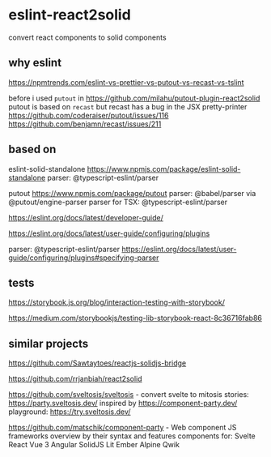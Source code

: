 # eslint-react2solid

convert react components to solid components

## why eslint

https://npmtrends.com/eslint-vs-prettier-vs-putout-vs-recast-vs-tslint

before i used `putout` in
https://github.com/milahu/putout-plugin-react2solid
putout is based on `recast`
but recast has a bug in the JSX pretty-printer
https://github.com/coderaiser/putout/issues/116
https://github.com/benjamn/recast/issues/211

## based on

eslint-solid-standalone
https://www.npmjs.com/package/eslint-solid-standalone
parser: @typescript-eslint/parser

putout
https://www.npmjs.com/package/putout
parser: @babel/parser via @putout/engine-parser
parser for TSX: @typescript-eslint/parser

https://eslint.org/docs/latest/developer-guide/

https://eslint.org/docs/latest/user-guide/configuring/plugins

parser: @typescript-eslint/parser https://eslint.org/docs/latest/user-guide/configuring/plugins#specifying-parser

## tests

https://storybook.js.org/blog/interaction-testing-with-storybook/

https://medium.com/storybookjs/testing-lib-storybook-react-8c36716fab86

## similar projects

https://github.com/Sawtaytoes/reactjs-solidjs-bridge

https://github.com/rrjanbiah/react2solid

https://github.com/sveltosis/sveltosis - convert svelte to mitosis
stories: https://party.sveltosis.dev/ inspired by https://component-party.dev/
playground: https://try.sveltosis.dev/

https://github.com/matschik/component-party - Web component JS frameworks overview by their syntax and features
components for:
Svelte
React
Vue 3
Angular
SolidJS
Lit
Ember
Alpine
Qwik
